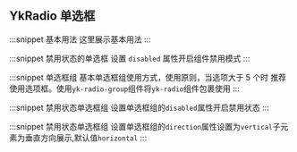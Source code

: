 ## YkRadio 单选框

:::snippet
基本用法
这里展示基本用法
<RadioPrimary/>
:::

:::snippet
禁用状态的单选框
设置 `disabled` 属性开启组件禁用模式
<RadioDisabled/>
:::

:::snippet
单选框组
基本单选框组使用方式，使用原则，当选项大于 5 个时 推荐使用选项框。使用`yk-radio-group`组件将`yk-radio`组件包裹使用
<RadioGroupPrimary/>
:::

:::snippet
禁用状态单选框组
设置单选框组的`disabled`属性开启禁用状态
<RadioGroupDisabled/>
:::

:::snippet
禁用状态单选框组
设置单选框组的`direction`属性设置为`vertical`子元素为垂直方向展示,默认值`horizontal`
<RadioGroupDirection/>
:::
